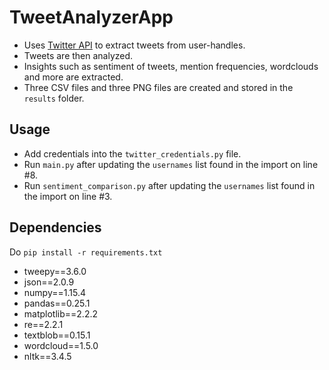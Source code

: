 # TweetAnalyzerApp
- Uses [Twitter API](https://developer.twitter.com) to extract tweets from user-handles.
- Tweets are then analyzed.
- Insights such as sentiment of tweets, mention frequencies, wordclouds and more are extracted.
- Three CSV files and three PNG files are created and stored in the `results` folder.

## Usage
- Add credentials into the `twitter_credentials.py` file.
- Run `main.py` after updating the `usernames` list found in the import on line #8.
- Run `sentiment_comparison.py` after updating the `usernames` list found in the import on line #3.

## Dependencies
Do `pip install -r requirements.txt`
- tweepy==3.6.0
- json==2.0.9
- numpy==1.15.4
- pandas==0.25.1
- matplotlib==2.2.2
- re==2.2.1
- textblob==0.15.1
- wordcloud==1.5.0
- nltk==3.4.5
